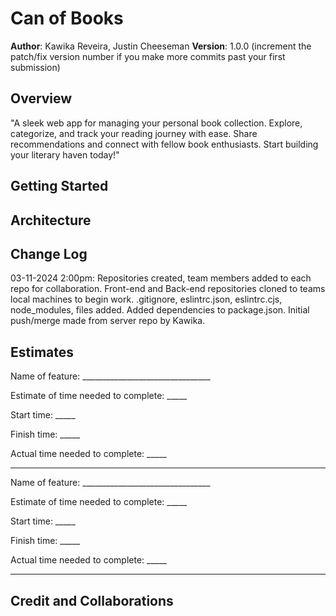# Can of Books

**Author**: Kawika Reveira, Justin Cheeseman
**Version**: 1.0.0 (increment the patch/fix version number if you make more commits past your first submission)

## Overview
"A sleek web app for managing your personal book collection. Explore, categorize, and track your reading journey with ease. Share recommendations and connect with fellow book enthusiasts. Start building your literary haven today!"

## Getting Started
<!-- What are the steps that a user must take in order to build this app on their own machine and get it running? -->

## Architecture
<!-- Provide a detailed description of the application design. What technologies (languages, libraries, etc) you're using, and any other relevant design information. -->

## Change Log
03-11-2024 2:00pm: Repositories created, team members added to each repo for collaboration. Front-end and Back-end repositories cloned to teams local machines to begin work. .gitignore, eslintrc.json, eslintrc.cjs, node_modules, files added. Added dependencies to package.json. Initial push/merge made from server repo by Kawika.


## Estimates

Name of feature: ________________________________

Estimate of time needed to complete: _____

Start time: _____

Finish time: _____

Actual time needed to complete: _____

*************************************************************************************************************************

Name of feature: ________________________________

Estimate of time needed to complete: _____

Start time: _____

Finish time: _____

Actual time needed to complete: _____

*************************************************************************************************************************


## Credit and Collaborations
<!-- Give credit (and a link) to other people or resources that helped you build this application. -->